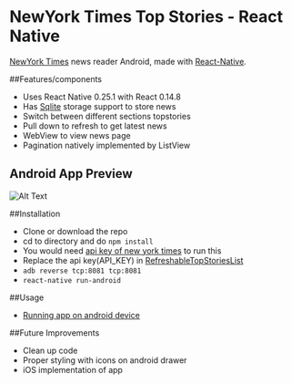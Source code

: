 # NewYork Times Top Stories - React Native

[NewYork Times](http://www.nytimes.com/) news reader Android, made with [React-Native](https://github.com/facebook/react-native).

##Features/components
- Uses React Native 0.25.1 with React 0.14.8
- Has [Sqlite](https://github.com/andpor/react-native-sqlite-storage/) storage support to store news
- Switch between different sections topstories
- Pull down to refresh to get latest news
- WebView to view news page
- Pagination natively implemented by ListView

## Android App Preview
![Alt Text](snapshots/nytimes.gif)

##Installation
- Clone or download the repo
- cd to directory and do ```npm install```
- You would need [api key of new york times](https://developer.nytimes.com/signup) to run this
- Replace the api key(API_KEY) in [RefreshableTopStoriesList](app/components/RefreshableTopStoriesList.js)
- ```adb reverse tcp:8081 tcp:8081```
- ```react-native run-android```

##Usage
- [Running app on android device](https://facebook.github.io/react-native/docs/running-on-device-android.html#content)

##Future Improvements
- Clean up code
- Proper styling with icons on android drawer
- iOS implementation of app
